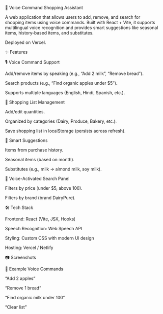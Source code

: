 🛒 Voice Command Shopping Assistant

A web application that allows users to add, remove, and search for shopping items using voice commands. Built with React + Vite, it supports multilingual voice recognition and provides smart suggestions like seasonal items, history-based items, and substitutes.

Deployed on Vercel.

✨ Features

🎙️ Voice Command Support

Add/remove items by speaking (e.g., “Add 2 milk”, “Remove bread”).

Search products (e.g., “Find organic apples under $5”).

Supports multiple languages (English, Hindi, Spanish, etc.).

🧾 Shopping List Management

Add/edit quantities.

Organized by categories (Dairy, Produce, Bakery, etc.).

Save shopping list in localStorage (persists across refresh).

🤖 Smart Suggestions

Items from purchase history.

Seasonal items (based on month).

Substitutes (e.g., milk → almond milk, soy milk).

🔎 Voice-Activated Search Panel

Filters by price (under $5, above 100).

Filters by brand (brand DairyPure).

🛠️ Tech Stack

Frontend: React (Vite, JSX, Hooks)

Speech Recognition: Web Speech API

Styling: Custom CSS with modern UI design

Hosting: Vercel / Netlify

📷 Screenshots


📌 Example Voice Commands

“Add 2 apples”

“Remove 1 bread”

“Find organic milk under 100”

“Clear list”